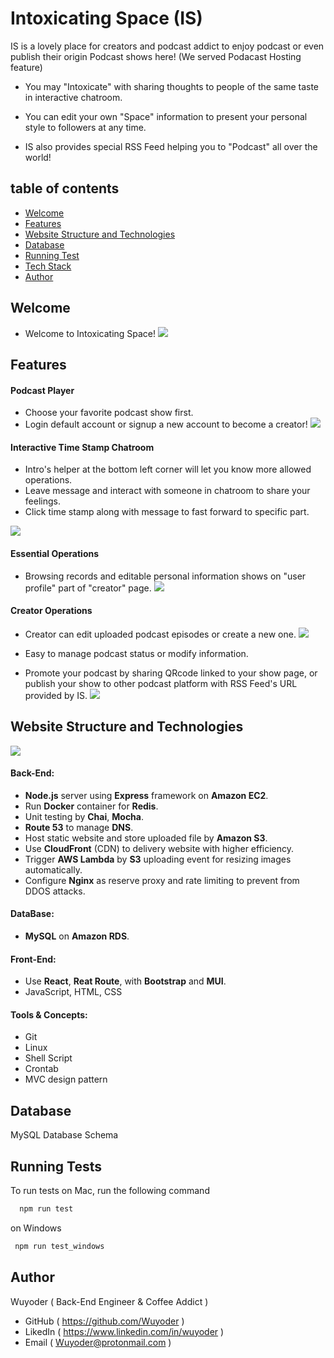 # Intoxicating Space (IS)

IS is a lovely place for creators and podcast addict to enjoy podcast or even publish their origin Podcast shows here!
(We served Podacast Hosting feature)

- You may "Intoxicate" with sharing thoughts to people of the same taste in interactive chatroom.

- You can edit your own "Space" information to present your personal style to followers at any time.

- IS also provides special RSS Feed helping you to "Podcast" all over the world!

## table of contents

- [Welcome](#Welcome)
- [Features](#Features)
- [Website Structure and Technologies](#Structure)
- [Database](#Database)
- [Running Test](#Running)
- [Tech Stack](#Stack)
- [Author](#Author)

## Welcome

- Welcome to Intoxicating Space!
  ![](http://d12ooj5qum74a8.cloudfront.net/Read.me/intoxicatingspace_index.png)

## Features

#### Podcast Player

- Choose your favorite podcast show first.
- Login default account or signup a new account to become a creator!
  ![](https://github.com/Wuyoder/resource/blob/main/IS/IS_demo1.gif)

#### Interactive Time Stamp Chatroom

- Intro's helper at the bottom left corner will let you know more allowed operations.
- Leave message and interact with someone in chatroom to share your feelings.
- Click time stamp along with message to fast forward to specific part.

![](https://github.com/Wuyoder/resource/blob/main/IS/IS_demo2.gif)

#### Essential Operations

- Browsing records and editable personal information shows on "user profile" part of "creator" page.
  ![](https://github.com/Wuyoder/resource/blob/main/IS/IS_demo3.gif)

#### Creator Operations

- Creator can edit uploaded podcast episodes or create a new one.
  ![](https://github.com/Wuyoder/resource/blob/main/IS/IS_demo5.gif)

- Easy to manage podcast status or modify information.
- Promote your podcast by sharing QRcode linked to your show page, or publish your show to other podcast platform with RSS Feed's URL provided by IS.
  ![](https://github.com/Wuyoder/resource/blob/main/IS/IS_demo4.gif)

## Website Structure and Technologies

![](http://d12ooj5qum74a8.cloudfront.net/Read.me/intoxicatinspace_webside_structure.png)

#### Back-End:

- **Node.js** server using **Express** framework on **Amazon EC2**.
- Run **Docker** container for **Redis**.
- Unit testing by **Chai**, **Mocha**.
- **Route 53** to manage **DNS**.
- Host static website and store uploaded file by **Amazon S3**.
- Use **CloudFront** (CDN) to delivery website with higher efficiency.
- Trigger **AWS Lambda** by **S3** uploading event for resizing images automatically.
- Configure **Nginx** as reserve proxy and rate limiting to prevent from DDOS attacks.

#### DataBase:

- **MySQL** on **Amazon RDS**.

#### Front-End:

- Use **React**, **Reat Route**, with **Bootstrap** and **MUI**.
- JavaScript, HTML, CSS

#### Tools & Concepts:

- Git
- Linux
- Shell Script
- Crontab
- MVC design pattern

## Database

MySQL Database Schema
![]()

## Running Tests

To run tests on Mac, run the following command

```bash
  npm run test
```

on Windows

```bash
 npm run test_windows
```

## Author

Wuyoder ( Back-End Engineer & Coffee Addict )

- GitHub ( https://github.com/Wuyoder )
- LikedIn ( https://www.linkedin.com/in/wuyoder )
- Email ( Wuyoder@protonmail.com )
